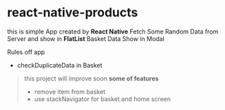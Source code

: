 # react-native-products

this is simple App created by **React Native** Fetch Some Random Data from Server and show in **FlatList** Basket Data Show in Modal


Rules off app
- checkDuplicateData in Basket

> this project will improve soon
> **some of features**
>  - remove item from basket
>  - use stackNavigator for basket and home screen
